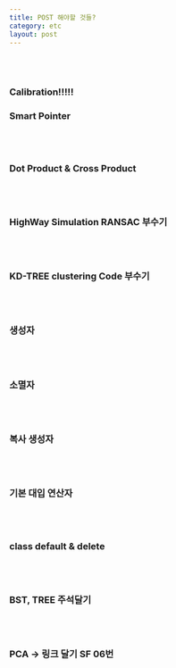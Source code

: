 ```yaml
---
title: POST 해야할 것들?
category: etc
layout: post
---
```

<br><br>
### Calibration!!!!!

### Smart Pointer
<br><br>
### Dot Product & Cross Product
<br><br>
### HighWay Simulation RANSAC 부수기
<br><br>
### KD-TREE clustering Code 부수기
<br><br>
### 생성자
<br><br>
### 소멸자
<br><br>
### 복사 생성자
<br><br>
### 기본 대입 연산자
<br><br>
### class default & delete
<br><br>
### BST, TREE 주석달기
<br><br>
### PCA -> 링크 달기 SF 06번 

